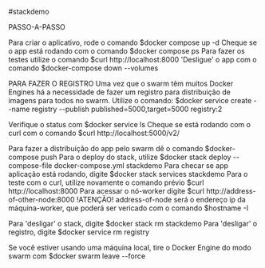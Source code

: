 #stackdemo

PASSO-A-PASSO

Para criar o aplicativo, rode o comando $docker compose up -d
Cheque se o app está rodando com o comando $docker compose ps
Para fazer os testes utilize o comando $curl http://localhost:8000
'Desligue' o app com o comando $docker-compose down --volumes

PARA FAZER O REGISTRO
Uma vez que o swarm têm muitos Docker Engines há a necessidade de fazer um registro para distribuição
de imagens para todos no swarm. Utilize o comando:
$docker service create --name registry --publish published=5000,target=5000 registry:2

Verifique o status com $docker service ls
Cheque se está rodando com o curl com o comando $curl http://localhost:5000/v2/

Para fazer a distribuição do app pelo swarm dê o comando $docker-compose push
Para o deploy do stack, utilize $docker stack deploy --compose-file docker-compose.yml stackdemo
Para checar se app aplicação está rodando, digite $docker stack services stackdemo
Para o teste com o curl, utilize novamente o comando prévio $curl http://localhost:8000
Para acessar o nó-worker digite $curl http://address-of-other-node:8000 !ATENÇÃO! address-of-node será
o endereço ip da máquina-worker, que poderá ser vericado com o comando $hostname -I

Para 'desligar' o stack, digite $docker stack rm stackdemo
Para 'desligar' o registro, digite $docker service rm registry

Se você estiver usando uma máquina local, tire o Docker Engine do modo swarm com $docker swarm leave --force